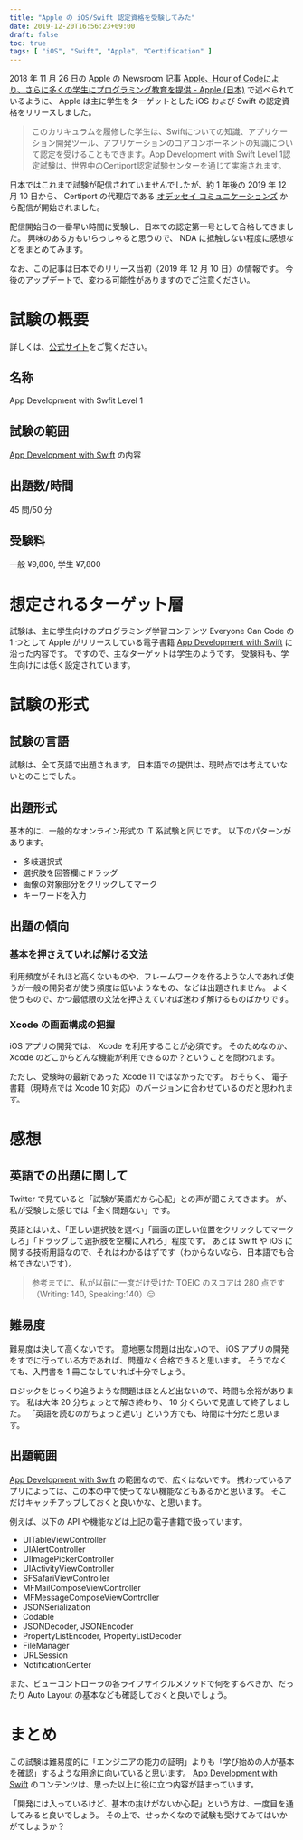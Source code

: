 ```yaml
---
title: "Apple の iOS/Swift 認定資格を受験してみた"
date: 2019-12-20T16:56:23+09:00
draft: false
toc: true
tags: [ "iOS", "Swift", "Apple", "Certification" ]
---
```


2018 年 11 月 26 日の Apple の Newsroom 記事 [Apple、Hour of Codeにより、さらに多くの学生にプログラミング教育を提供 - Apple (日本)](https://www.apple.com/jp/newsroom/2018/11/apple-brings-coding-education-to-more-students-for-computer-science-education-week/) で述べられているように、 Apple は主に学生をターゲットとした iOS および Swift の認定資格をリリースしました。

> このカリキュラムを履修した学生は、Swiftについての知識、アプリケーション開発ツール、アプリケーションのコアコンポーネントの知識について認定を受けることもできます。App Development with Swift Level 1認定試験は、世界中のCertiport認定試験センターを通じて実施されます。

日本ではこれまで試験が配信されていませんでしたが、約 1 年後の 2019 年 12 月 10 日から、 Certiport の代理店である [オデッセイ コミュニケーションズ](https://www.odyssey-com.co.jp/) から配信が開始されました。

配信開始日の一番早い時間に受験し、日本での認定第一号として合格してきました。
興味のある方もいらっしゃると思うので、 NDA に抵触しない程度に感想などをまとめてみます。

なお、この記事は日本でのリリース当初（2019 年 12 月 10 日）の情報です。
今後のアップデートで、変わる可能性がありますのでご注意ください。

# 試験の概要
詳しくは、[公式サイト](https://www.odyssey-com.co.jp/app-dev-with-swift/)をご覧ください。

## 名称
App Development with Swfit Level 1

## 試験の範囲
[App Development with Swift](https://books.apple.com/jp/book/id1219117996)  の内容

## 出題数/時間
45 問/50 分

## 受験料
一般 ¥9,800, 学生 ¥7,800
# 想定されるターゲット層
試験は、主に学生向けのプログラミング学習コンテンツ Everyone Can Code の 1 つとして Apple がリリースしている電子書籍 [App Development with Swift](https://books.apple.com/jp/book/id1219117996) に沿った内容です。
ですので、主なターゲットは学生のようです。
受験料も、学生向けには低く設定されています。

# 試験の形式
## 試験の言語
試験は、全て英語で出題されます。
日本語での提供は、現時点では考えていないとのことでした。

## 出題形式
基本的に、一般的なオンライン形式の IT 系試験と同じです。
以下のパターンがあります。

- 多岐選択式
- 選択肢を回答欄にドラッグ
- 画像の対象部分をクリックしてマーク
- キーワードを入力

## 出題の傾向
### 基本を押さえていれば解ける文法
利用頻度がそれほど高くないものや、フレームワークを作るような人であれば使うが一般の開発者が使う頻度は低いようなもの、などは出題されません。
よく使うもので、かつ最低限の文法を押さえていれば迷わず解けるものばかりです。

### Xcode の画面構成の把握
iOS アプリの開発では、 Xcode を利用することが必須です。
そのためなのか、 Xcode のどこからどんな機能が利用できるのか？ということを問われます。

ただし、受験時の最新であった Xcode 11 ではなかったです。
おそらく、 電子書籍（現時点では Xcode 10  対応）のバージョンに合わせているのだと思われます。

# 感想
## 英語での出題に関して
Twitter で見ていると「試験が英語だから心配」との声が聞こえてきます。
が、私が受験した感じでは「全く問題ない」です。

英語とはいえ、「正しい選択肢を選べ」「画面の正しい位置をクリックしてマークしろ」「ドラッグして選択肢を空欄に入れろ」程度です。
あとは Swift や iOS に関する技術用語なので、それはわかるはずです（わからないなら、日本語でも合格できないです）。

> 参考までに、私が以前に一度だけ受けた TOEIC のスコアは 280 点です（Writing: 140, Speaking:140）😑

## 難易度
難易度は決して高くないです。
意地悪な問題は出ないので、 iOS アプリの開発をすでに行っている方であれば、問題なく合格できると思います。
そうでなくても、入門書を 1 冊こなしていれば十分でしょう。

ロジックをじっくり追うような問題はほとんど出ないので、時間も余裕があります。
私は大体 20 分ちょっとで解き終わり、 10 分くらいで見直して終了しました。
「英語を読むのがちょっと遅い」という方でも、時間は十分だと思います。

## 出題範囲
[App Development with Swift](https://books.apple.com/jp/book/id1219117996)  の範囲なので、広くはないです。
携わっているアプリによっては、この本の中で使ってない機能などもあるかと思います。
そこだけキャッチアップしておくと良いかな、と思います。

例えば、以下の API や機能などは上記の電子書籍で扱っています。

- UITableViewController
- UIAlertController
- UIImagePickerController
- UIActivityViewController
- SFSafariViewController
- MFMailComposeViewController
- MFMessageComposeViewController
- JSONSerialization
- Codable
- JSONDecoder, JSONEncoder
- PropertyListEncoder, PropertyListDecoder
- FileManager
- URLSession
- NotificationCenter

また、ビューコントローラの各ライフサイクルメソッドで何をするべきか、だったり Auto Layout の基本なども確認しておくと良いでしょう。

# まとめ
この試験は難易度的に「エンジニアの能力の証明」よりも「学び始めの人が基本を確認」するような用途に向いていると思います。
[App Development with Swift](https://books.apple.com/jp/book/id1219117996) のコンテンツは、思った以上に役に立つ内容が詰まっています。

「開発には入っているけど、基本の抜けがないか心配」という方は、一度目を通してみると良いでしょう。
その上で、せっかくなので試験も受けてみてはいかがでしょうか？
